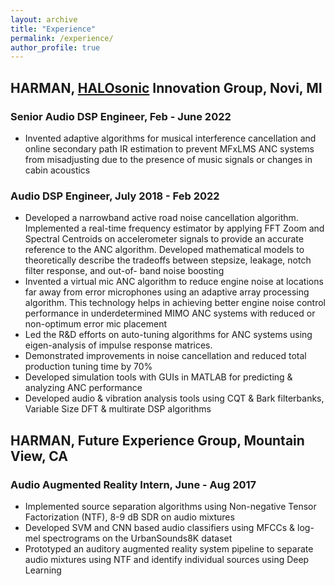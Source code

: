 ```yaml
---
layout: archive
title: "Experience"
permalink: /experience/
author_profile: true
---
```


## HARMAN, [HALOsonic](https://car.harman.com/solutions/car-audio/halosonic) Innovation Group, Novi, MI
### Senior Audio DSP Engineer, Feb - June 2022<br>
* Invented adaptive algorithms for musical interference cancellation and online secondary path IR estimation to prevent
MFxLMS ANC systems from misadjusting due to the presence of music signals or changes in cabin acoustics

### Audio DSP Engineer, July 2018 - Feb 2022<br>
* Developed a narrowband active road noise cancellation algorithm. Implemented a real-time frequency estimator by applying FFT Zoom and Spectral Centroids on accelerometer signals to provide an accurate reference to the ANC algorithm. Developed mathematical models to theoretically describe the tradeoffs between stepsize, leakage, notch filter response, and out-of- band noise boosting
* Invented a virtual mic ANC algorithm to reduce engine noise at locations far away from error microphones using an adaptive array processing algorithm. This technology helps in achieving better engine noise control performance in underdetermined MIMO ANC systems with reduced or non-optimum error mic placement
* Led the R&D efforts on auto-tuning algorithms for ANC systems using eigen-analysis of impulse response matrices.
* Demonstrated improvements in noise cancellation and reduced total production tuning time by 70%
* Developed simulation tools with GUIs in MATLAB for predicting & analyzing ANC performance
* Developed audio & vibration analysis tools using CQT & Bark filterbanks, Variable Size DFT & multirate DSP algorithms

## HARMAN, Future Experience Group, Mountain View, CA
### Audio Augmented Reality Intern, June - Aug 2017<br>
* Implemented source separation algorithms using Non-negative Tensor Factorization (NTF), 8-9 dB SDR on audio mixtures
* Developed SVM and CNN based audio classifiers using MFCCs & log-mel spectrograms on the UrbanSounds8K dataset
* Prototyped an auditory augmented reality system pipeline to separate audio mixtures using NTF and identify individual sources
using Deep Learning
